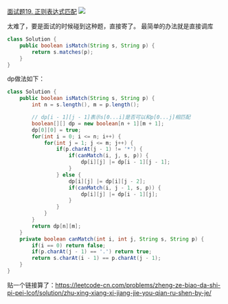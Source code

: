 [面试题19. 正则表达式匹配](https://leetcode-cn.com/problems/zheng-ze-biao-da-shi-pi-pei-lcof/ "面试题19. 正则表达式匹配")
![](https://img2022.cnblogs.com/blog/2272548/202202/2272548-20220212170803119-2980627.png)

太难了，要是面试的时候碰到这种题，直接寄了。
最简单的办法就是直接调库
```java
class Solution {
    public boolean isMatch(String s, String p) {
        return s.matches(p);
    }
}
```
dp做法如下：
```java
class Solution {
    public boolean isMatch(String s, String p) {
        int n = s.length(), m = p.length();

        // dp[i - 1][j - 1]表示s[0...i]是否可以和p[0...j]相匹配
        boolean[][] dp = new boolean[n + 1][m + 1];
        dp[0][0] = true;
        for(int i = 0; i <= n; i++) {
            for(int j = 1; j <= m; j++) {
                if(p.charAt(j - 1) != '*') {
                    if(canMatch(i, j, s, p)) {
                        dp[i][j] |= dp[i - 1][j - 1];
                    }
                } else {
                    dp[i][j] |= dp[i][j - 2];
                    if(canMatch(i, j - 1, s, p)) {
                        dp[i][j] |= dp[i - 1][j];
                    }
                }
            }
        }
        return dp[n][m];
    }
    private boolean canMatch(int i, int j, String s, String p) {
        if(i == 0) return false;
        if(p.charAt(j - 1) == '.') return true;
        return s.charAt(i - 1) == p.charAt(j - 1);
    }
}
```
贴一个链接算了：https://leetcode-cn.com/problems/zheng-ze-biao-da-shi-pi-pei-lcof/solution/zhu-xing-xiang-xi-jiang-jie-you-qian-ru-shen-by-je/